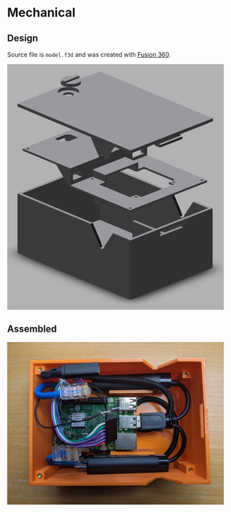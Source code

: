 # Mechanical

## Design

Source file is `model.f3d` and was created with [Fusion 360](https://www.autodesk.com/products/fusion-360/personal-download).

![exploded_view](./docs/exploded_view.png)

## Assembled

![inside](./docs/inside.jpg)
